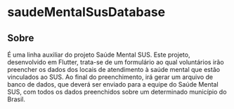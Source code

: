 # saudeMentalSusDatabase

## Sobre

É uma linha auxiliar do projeto Saúde Mental SUS. Este projeto, desenvolvido em Flutter, trata-se de um formulário ao qual voluntários irão preencher os dados dos locais de atendimento à saúde mental que estão vinculados ao SUS. Ao final do preenchimento, irá gerar um arquivo de banco de dados, que deverá ser enviado para a equipe do Saúde Mental SUS, com todos os dados preenchidos sobre um determinado município do Brasil. 
